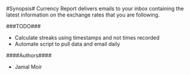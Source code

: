 #Synopsis#
Currency Report delivers emails to your inbox containing the latest
information on the exchange rates that you are following.

###TODO###
- Calculate streaks using timestamps and not times recorded
- Automate script to pull data and email daily

####Authors####
- Jamal Moir
